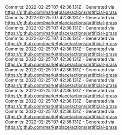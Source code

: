 Commits: 2022-02-25T07:42:36.131Z - Generated via https://github.com/marketplace/actions/artificial-grass
<br>
Commits: 2022-02-25T07:42:36.131Z - Generated via https://github.com/marketplace/actions/artificial-grass
<br>
Commits: 2022-02-25T07:42:36.131Z - Generated via https://github.com/marketplace/actions/artificial-grass
<br>
Commits: 2022-02-25T07:42:36.131Z - Generated via https://github.com/marketplace/actions/artificial-grass
<br>
Commits: 2022-02-25T07:42:36.131Z - Generated via https://github.com/marketplace/actions/artificial-grass
<br>
Commits: 2022-02-25T07:42:36.131Z - Generated via https://github.com/marketplace/actions/artificial-grass
<br>
Commits: 2022-02-25T07:42:36.131Z - Generated via https://github.com/marketplace/actions/artificial-grass
<br>
Commits: 2022-02-25T07:42:36.131Z - Generated via https://github.com/marketplace/actions/artificial-grass
<br>
Commits: 2022-02-25T07:42:36.131Z - Generated via https://github.com/marketplace/actions/artificial-grass
<br>
Commits: 2022-02-25T07:42:36.131Z - Generated via https://github.com/marketplace/actions/artificial-grass
<br>
Commits: 2022-02-25T07:42:36.131Z - Generated via https://github.com/marketplace/actions/artificial-grass
<br>
Commits: 2022-02-25T07:42:36.131Z - Generated via https://github.com/marketplace/actions/artificial-grass
<br>
